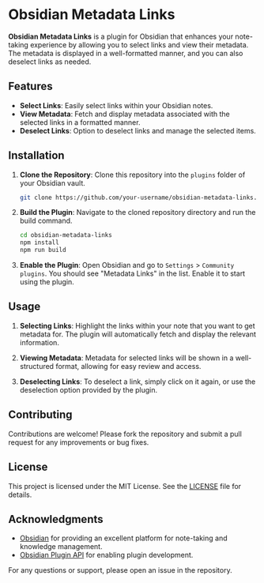 # Obsidian Metadata Links

**Obsidian Metadata Links** is a plugin for Obsidian that enhances your note-taking experience by allowing you to select links and view their metadata. The metadata is displayed in a well-formatted manner, and you can also deselect links as needed.

## Features

- **Select Links**: Easily select links within your Obsidian notes.
- **View Metadata**: Fetch and display metadata associated with the selected links in a formatted manner.
- **Deselect Links**: Option to deselect links and manage the selected items.

## Installation

1. **Clone the Repository**: 
   Clone this repository into the `plugins` folder of your Obsidian vault.
   ```sh
   git clone https://github.com/your-username/obsidian-metadata-links.git
   ```

2. **Build the Plugin**: 
   Navigate to the cloned repository directory and run the build command.
   ```sh
   cd obsidian-metadata-links
   npm install
   npm run build
   ```

3. **Enable the Plugin**: 
   Open Obsidian and go to `Settings` > `Community plugins`. You should see "Metadata Links" in the list. Enable it to start using the plugin.

## Usage

1. **Selecting Links**: 
   Highlight the links within your note that you want to get metadata for. The plugin will automatically fetch and display the relevant information.

2. **Viewing Metadata**: 
   Metadata for selected links will be shown in a well-structured format, allowing for easy review and access.

3. **Deselecting Links**: 
   To deselect a link, simply click on it again, or use the deselection option provided by the plugin.

## Contributing

Contributions are welcome! Please fork the repository and submit a pull request for any improvements or bug fixes.

## License

This project is licensed under the MIT License. See the [LICENSE](LICENSE) file for details.

## Acknowledgments

- [Obsidian](https://obsidian.md/) for providing an excellent platform for note-taking and knowledge management.
- [Obsidian Plugin API](https://publish.obsidian.md/api/) for enabling plugin development.

For any questions or support, please open an issue in the repository.

